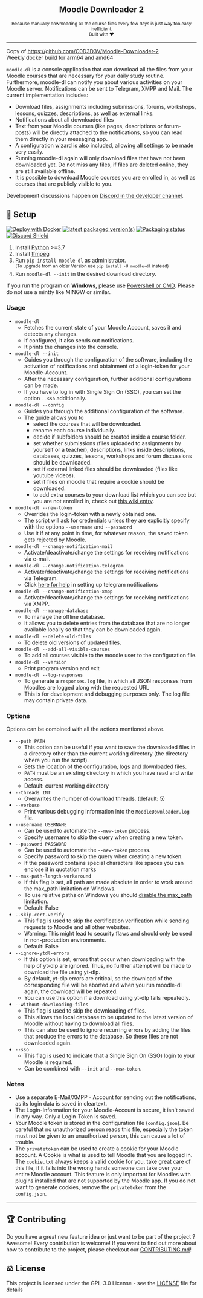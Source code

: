 <div align="center">
    <br>
    <h2>Moodle Downloader 2</h2>
    <small>Because manually downloading all the course files every few days is just <del>way too easy</del> inefficient.</small> 
    <br>
    <small>Built with ❤︎</small>
</div>

---

Copy of https://github.com/C0D3D3V/Moodle-Downloader-2  
Weekly docker build for arm64 and amd64  

`moodle-dl` is a console application that can download all the files from your Moodle courses that are necessary for your daily study routine. Furthermore, moodle-dl can notify you about various activities on your Moodle server. Notifications can be sent to Telegram, XMPP and Mail. The current implementation includes: 

- Download files, assignments including submissions, forums, workshops, lessons, quizzes, descriptions, as well as external links.
- Notifications about all downloaded files
- Text from your Moodle courses (like pages, descriptions or forum-posts) will be directly attached to the notifications, so you can read them directly in your messaging app.
- A configuration wizard is also included, allowing all settings to be made very easily.
- Running moodle-dl again will only download files that have not been downloaded yet. Do not miss any files, if files are deleted online, they are still available offline.
- It is possible to download Moodle courses you are enrolled in, as well as courses that are publicly visible to you.

Development discussions happen on [Discord in the developer channel](https://discord.gg/HNg7CsqEnZ).

## 🚀 Setup
[![Deploy with Docker](https://img.shields.io/badge/deploy%20with-docker-0db7ed)](https://github.com/C0D3D3V/Moodle-Downloader-2/wiki/Run-with-Docker)
[![latest packaged version(s)](https://repology.org/badge/latest-versions/moodle-dl.svg)](https://repology.org/project/moodle-dl/versions)
[![Packaging status](https://repology.org/badge/tiny-repos/moodle-dl.svg)](https://repology.org/project/moodle-dl/versions)
[![Discord Shield](https://discordapp.com/api/guilds/969140782655242281/widget.png?style=shield)](https://discord.gg/HNg7CsqEnZ)

1. Install [Python](https://www.python.org/) >=3.7
2. Install [ffmpeg](https://github.com/C0D3D3V/Moodle-Downloader-2/wiki/Installing-ffmpeg)
3. Run `pip install moodle-dl` as administrator. </br>
    <sup>(To upgrade from an older Version use `pip install -U moodle-dl` instead)</sup>
4. Run `moodle-dl --init` in the desired download directory.


If you run the program on **Windows**, please use [Powershell or CMD](https://www.isunshare.com/windows-10/5-ways-to-open-windows-powershell-in-windows-10.html). Please do not use a mintty like MINGW or similar.
 

### Usage
- `moodle-dl`
    - Fetches the current state of your Moodle Account, saves it and detects any changes.
    - If configured, it also sends out notifications.
    - It prints the changes into the console.
- `moodle-dl --init`
    - Guides you through the configuration of the software, including the activation of notifications and obtainment of a login-token for your Moodle-Account.
    - After the necessary configuration, further additional configurations can be made. 
    - If you have to log in with Single Sign On (SSO), you can set the option `--sso` additionally.
- `moodle-dl --config`
    - Guides you through the additional configuration of the software.
    - The guide allows you to
      - select the courses that will be downloaded.
      - rename each course individually.
      - decide if subfolders should be created inside a course folder.
      - set whether submissions (files uploaded to assignments by yourself or a teacher), descriptions, links inside descriptions, databases, quizzes, lessons, workshops and forum discussions should be downloaded.
      - set if external linked files should be downloaded (files like youtube videos).
      - set if files on moodle that require a cookie should be downloaded.
      - to add extra courses to your download list which you can see but you are not enrolled in, check out [this wiki entry](https://github.com/C0D3D3V/Moodle-Downloader-2/wiki/Download-public-courses).
- `moodle-dl --new-token`
    - Overrides the login-token with a newly obtained one.
    - The script will ask for credentials unless they are explicitly specify with the options `--username` and `--password`
    - Use it if at any point in time, for whatever reason, the saved token gets rejected by Moodle.
- `moodle-dl --change-notification-mail`
    - Activate/deactivate/change the settings for receiving notifications via e-mail.
- `moodle-dl --change-notification-telegram`
    - Activate/deactivate/change the settings for receiving notifications via Telegram.
    - Click [here for help](https://github.com/C0D3D3V/Moodle-Downloader-2/wiki/Telegram-Notification) in setting up telegram notifications
- `moodle-dl --change-notification-xmpp`
    - Activate/deactivate/change the settings for receiving notifications via XMPP.
- `moodle-dl --manage-database`
    - To manage the offline database.
    - It allows you to delete entries from the database that are no longer available locally so that they can be downloaded again.
- `moodle-dl --delete-old-files`
    - To delete old versions of updated files.
- `moodle-dl --add-all-visible-courses`
    - To add all courses visible to the moodle user to the configuration file.
- `moodle-dl --version`
    - Print program version and exit
- `moodle-dl --log-responses`
    - To generate a `responses.log` file, in which all JSON responses from Moodles are logged along with the requested URL
    - This is for development and debugging purposes only. The log file may contain private data.

### Options
Options can be combined with all the actions mentioned above.
- `--path PATH`
    - This option can be useful if you want to save the downloaded files in a directory other than the current working directory (the directory where you run the script). 
    - Sets the location of the configuration, logs and downloaded files. 
    - `PATH` must be an existing directory in which you have read and write access.
    - Default: current working directory
- `--threads INT`
    - Overwrites the number of download threads. (default: 5)
- `--verbose`
    - Print various debugging information into the `MoodleDownloader.log` file.
- `--username USERNAME`
    - Can be used to automate the `--new-token` process. 
    - Specify username to skip the query when creating a new token.
- `--password PASSWORD`
    - Can be used to automate the `--new-token` process. 
    - Specify password to skip the query when creating a new token.
    - If the password contains special characters like spaces you can enclose it in quotation marks
- `--max-path-length-workaround`
    - If this flag is set, all path are made absolute in order to work around the max_path limitation on Windows.
    - To use relative paths on Windows you should [disable the max_path limitation](https://docs.microsoft.com/en-us/windows/win32/fileio/maximum-file-path-limitation?tabs=cmd).
    - Default: False
- `--skip-cert-verify`
    - This flag is used to skip the certification verification while sending requests to Moodle and all other websites.
    - Warning: This might lead to security flaws and should only be used in non-production environments.
    - Default: False
- `--ignore-ytdl-errors`
    - If this option is set, errors that occur when downloading with the help of yt-dlp are ignored. Thus, no further attempt will be made to download the file using yt-dlp. 
    - By default, yt-dlp errors are critical, so the download of the corresponding file will be aborted and when you run moodle-dl again, the download will be repeated.  
    - You can use this option if a download using yt-dlp fails repeatedly.
- `--without-downloading-files`
    - This flag is used to skip the downloading of files.
    - This allows the local database to be updated to the latest version of Moodle without having to download all files.
    - This can also be used to ignore recurring errors by adding the files that produce the errors to the database. So these files are not downloaded again.
- `--sso`
    - This flag is used to indicate that a Single Sign On (SSO) login to your Moodle is required. 
    - Can be combined with `--init` and `--new-token`.




### Notes
- Use a separate E-Mail/XMPP - Account for sending out the notifications, as its login data is saved in cleartext.
- The Login-Information for your Moodle-Account is secure, it isn't saved in any way. Only a Login-Token is saved.
- Your Moodle token is stored in the configuration file (`config.json`). Be careful that no unauthorized person reads this file, especially the token must not be given to an unauthorized person, this can cause a lot of trouble.
- The `privatetoken` can be used to create a cookie for your Moodle account. A Cookie is what is used to tell Moodle that you are logged in. The `cookie.txt` always keeps a valid cookie for you, take great care of this file, if it falls into the wrong hands someone can take over your entire Moodle account. This feature is only important for Moodles with plugins installed that are not supported by the Moodle app. If you do not want to generate cookies, remove the `privatetoken` from the `config.json`.

---


## 🏆 Contributing

Do you have a great new feature idea or just want to be part of the project ? Awesome! Every contribution is welcome! If you want to find out more about how to contribute to the project, please checkout our [CONTRIBUTING.md](CONTRIBUTING.md)!


## ⚖️ License

This project is licensed under the GPL-3.0 License - see the [LICENSE](LICENSE) file for details